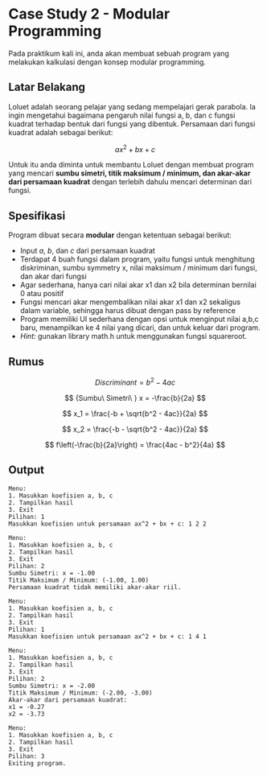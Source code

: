 # Case Study 2 - Modular Programming

Pada praktikum kali ini, anda akan membuat sebuah program yang melakukan kalkulasi dengan konsep modular programming.

## Latar Belakang

Loluet adalah seorang pelajar yang sedang mempelajari gerak parabola. Ia ingin mengetahui bagaimana pengaruh nilai fungsi a, b, dan c fungsi kuadrat terhadap bentuk dari fungsi yang dibentuk.
Persamaan dari fungsi kuadrat adalah sebagai berikut:

$$
ax^2+bx+c
$$

Untuk itu anda diminta untuk membantu Loluet dengan membuat program yang mencari **sumbu simetri, titik maksimum / minimum, dan akar-akar dari persamaan kuadrat** dengan terlebih dahulu mencari determinan dari fungsi.

## Spesifikasi

Program dibuat secara **modular** dengan ketentuan sebagai berikut:

- Input *a*, *b*, dan *c* dari persamaan kuadrat
- Terdapat 4 buah fungsi dalam program, yaitu fungsi untuk menghitung diskriminan, sumbu symmetry x, nilai maksimum / minimum dari fungsi, dan akar dari fungsi
- Agar sederhana, hanya cari nilai akar x1 dan x2 bila determinan bernilai 0 atau positif
- Fungsi mencari akar mengembalikan nilai akar x1 dan x2 sekaligus dalam variable, sehingga harus dibuat dengan pass by reference
- Program memiliki UI sederhana dengan opsi untuk menginput nilai a,b,c baru, menampilkan ke 4 nilai yang dicari, dan untuk keluar dari program.
- *Hint:* gunakan library math.h untuk menggunakan fungsi squareroot.

## Rumus

$$
{Discriminant} = b^2 - 4ac
$$

$$
{Sumbu\ Simetri\ } x = -\frac{b}{2a}
$$

$$
x_1 = \frac{-b + \sqrt{b^2 - 4ac}}{2a}
$$

$$
x_2 = \frac{-b - \sqrt{b^2 - 4ac}}{2a}
$$

$$
f\left(-\frac{b}{2a}\right) = \frac{4ac - b^2}{4a}
$$

## Output

```
Menu:
1. Masukkan koefisien a, b, c
2. Tampilkan hasil
3. Exit
Pilihan: 1
Masukkan koefisien untuk persamaan ax^2 + bx + c: 1 2 2

Menu:
1. Masukkan koefisien a, b, c
2. Tampilkan hasil
3. Exit
Pilihan: 2
Sumbu Simetri: x = -1.00
Titik Maksimum / Minimum: (-1.00, 1.00)
Persamaan kuadrat tidak memiliki akar-akar riil.

Menu:
1. Masukkan koefisien a, b, c
2. Tampilkan hasil
3. Exit
Pilihan: 1
Masukkan koefisien untuk persamaan ax^2 + bx + c: 1 4 1

Menu:
1. Masukkan koefisien a, b, c
2. Tampilkan hasil
3. Exit
Pilihan: 2
Sumbu Simetri: x = -2.00
Titik Maksimum / Minimum: (-2.00, -3.00)
Akar-akar dari persamaan kuadrat:
x1 = -0.27
x2 = -3.73

Menu:
1. Masukkan koefisien a, b, c
2. Tampilkan hasil
3. Exit
Pilihan: 3
Exiting program.
```
